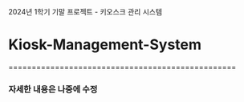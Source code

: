 2024년 1학기 기말 프로젝트 - 키오스크 관리 시스템
# Kiosk-Management-System
=================================================

### 자세한 내용은 나중에 수정